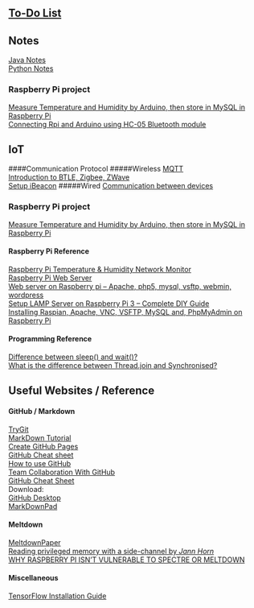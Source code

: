 ## [To-Do List](ToDoList.md)

## Notes
[Java Notes](Java.md)  
[Python Notes](Python.md)  

### Raspberry Pi project
[Measure Temperature and Humidity by Arduino, then store in MySQL in Raspberry Pi](TempHumid.md)  
[Connecting Rpi and Arduino using HC-05 Bluetooth module](HC05_Arduino_Rpi.md)  

## IoT
####Communication Protocol
#####Wireless
[MQTT](https://www.hivemq.com/blog/how-to-get-started-with-mqtt)  
[Introduction to BTLE, Zigbee, ZWave](BTLE_Zigbee_ZWave_Intro.pdf)  
[Setup iBeacon](Setup_iBeacon.md)
#####Wired
[Communication between devices](Communication_between_devices.pdf)  

### Raspberry Pi project
[Measure Temperature and Humidity by Arduino, then store in MySQL in Raspberry Pi](TempHumid.md)  

#### Raspberry Pi Reference
[Raspberry Pi Temperature & Humidity Network Monitor](http://www.instructables.com/id/Raspberry-Pi-Temperature-Humidity-Network-Monitor/)  
[Raspberry Pi Web Server](http://www.instructables.com/id/Raspberry-Pi-Web-Server/)  
[Web server on Raspberry pi – Apache, php5, mysql, vsftp, webmin, wordpress](http://www.raspberrypirobot.com/web-server-on-raspberry-pi-apache-php5-mysql-vsftp-webmin/)  
[Setup LAMP Server on Raspberry Pi 3 – Complete DIY Guide](https://pchelp.ricmedia.com/setup-lamp-server-raspberry-pi-3-complete-diy-guide/3/)  
[Installing Raspian, Apache, VNC, VSFTP, MySQL and, PhpMyAdmin on Raspberry Pi](http://www.robopgmr.com/?p=2519)  


#### Programming Reference
[Difference between sleep() and wait()?](https://howtodoinjava.com/core-java/multi-threading/difference-between-sleep-and-wait/)  
[What is the difference between Thread.join and Synchronised?](https://stackoverflow.com/questions/27244677/what-is-the-difference-between-thread-join-and-synchronised)  

## Useful Websites / Reference
#### GitHub / Markdown
[TryGit](https://try.github.io/levels/1/challenges/1)  
[MarkDown Tutorial](https://www.markdowntutorial.com/lesson/1/)  
[Create GitHub Pages](http://www.cnblogs.com/purediy/archive/2013/03/07/2948892.html)  
[GitHub Cheat sheet](https://github.com/tiimgreen/github-cheat-sheet/blob/master/README.zh-tw.md)  
[How to use GitHub](https://github.com/xirong/my-git/blob/master/how-to-use-github.md)  
[Team Collaboration With GitHub](https://code.tutsplus.com/articles/team-collaboration-with-github--net-29876)  
[GitHub Cheat Sheet](GitHubCheatSheet.md)  
Download:  
[GitHub Desktop](https://desktop.github.com/)  
[MarkDownPad](http://markdownpad.com/)

#### Meltdown
[MeltdownPaper](https://arxiv.org/pdf/1801.01207.pdf)  
[Reading privileged memory with a side-channel by _Jann Horn_](https://arxiv.org/pdf/1801.01207.pdf)  
[WHY RASPBERRY PI ISN’T VULNERABLE TO SPECTRE OR MELTDOWN](https://www.raspberrypi.org/blog/why-raspberry-pi-isnt-vulnerable-to-spectre-or-meltdown/)  

#### Miscellaneous
[TensorFlow Installation Guide](TensorFlowWindowInstallation.md)  